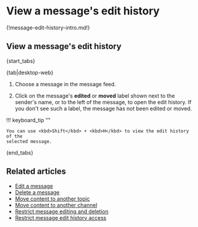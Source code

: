# View a message's edit history

{!message-edit-history-intro.md!}

## View a message's edit history

{start_tabs}

{tab|desktop-web}

1. Choose a message in the message feed.

1. Click on the message's **edited** or **moved** label shown next to the
   sender's name, or to the left of the message, to open the edit history. If
   you don't see such a label, the message has not been edited or moved.

!!! keyboard_tip ""

    You can use <kbd>Shift</kbd> + <kbd>H</kbd> to view the edit history of the
    selected message.

{end_tabs}

## Related articles

* [Edit a message](/help/edit-a-message)
* [Delete a message](/help/delete-a-message)
* [Move content to another topic](/help/move-content-to-another-topic)
* [Move content to another channel](/help/move-content-to-another-channel)
* [Restrict message editing and deletion](/help/restrict-message-editing-and-deletion)
* [Restrict message edit history access](/help/restrict-message-edit-history-access)
